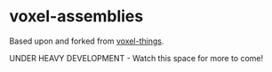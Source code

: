 voxel-assemblies
============

Based upon and forked from [voxel-things](https://github.com/tatarize/voxel-things).

UNDER HEAVY DEVELOPMENT - Watch this space for more to come!

